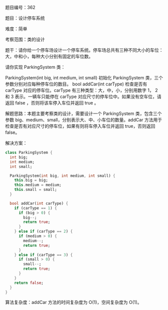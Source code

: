 题目编号：362

题目：设计停车系统

难度：简单

考察范围：类的设计

题干：请你给一个停车场设计一个停车系统。停车场总共有三种不同大小的车位：大，中和小，每种大小分别有固定的车位数。

请你实现 ParkingSystem 类：

ParkingSystem(int big, int medium, int small) 初始化 ParkingSystem 类，三个参数分别对应每种停车位的数目。
bool addCar(int carType) 检查是否有 carType 对应的停车位。carType 有三种类型：大，中，小，分别用数字 1， 2 和 3 表示。一辆车只能停在 carType 对应尺寸的停车位中。如果没有空车位，请返回 false ，否则将该车停入车位并返回 true 。
 

解题思路：本题主要考察类的设计，需要设计一个 ParkingSystem 类，包含三个参数 big、medium、small，分别表示大、中、小车位的数量。addCar 方法用于检查是否有对应尺寸的停车位，如果有则将车停入车位并返回 true，否则返回 false。

解决方案：

```dart
class ParkingSystem {
  int big;
  int medium;
  int small;

  ParkingSystem(int big, int medium, int small) {
    this.big = big;
    this.medium = medium;
    this.small = small;
  }

  bool addCar(int carType) {
    if (carType == 1) {
      if (big > 0) {
        big--;
        return true;
      }
    } else if (carType == 2) {
      if (medium > 0) {
        medium--;
        return true;
      }
    } else if (carType == 3) {
      if (small > 0) {
        small--;
        return true;
      }
    }
    return false;
  }
}
```

算法复杂度：addCar 方法的时间复杂度为 O(1)，空间复杂度为 O(1)。